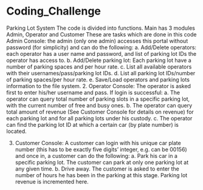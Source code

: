 # Coding_Challenge
Parking Lot System
The code is divided into functions.
Main has 3 modules Admin, Operator and Customer
These are tasks which are done in this code
Admin Console: the admin (only one admin) accesses this portal without password (for
simplicity) and can do the following:
a. Add/Delete operators: each operator has a user name and password, and list of parking
lot IDs the operator has access to.
b. Add/Delete parking lot: Each parking lot have a number of parking spaces and per hour
rate.
c. List all available operators with their usernames/pass/parking lot IDs.
d. List all parking lot IDs/number of parking spaces/per hour rate.
e. Save/Load operators and parking lots information to the file system.
2. Operator Console: The operator is asked first to enter his/her username and pass. If login is
successful:
a. The operator can query total number of parking slots in a specific parking lot, with the
current number of free and busy ones.
b. The operator can query total amount of revenue (See Customer Console for details on
revenue) for each parking lot and for all parking lots under his custody.
c. The operator can find the parking lot ID at which a certain car (by plate number) is
located.

3. Customer Console: A customer can login with his unique car plate number (this has to be exactly
five digits’ integer, e.g. can be 00156) and once in, a customer can do the following:
a. Park his car in a specific parking lot. The customer can park at only one parking lot at any
given time.
b. Drive away. The customer is asked to enter the number of hours he has been in the
parking at this stage. Parking lot revenue is incremented here.
